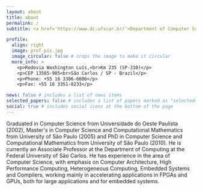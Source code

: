 ```yaml
---
layout: about
title: about
permalink: /
subtitle: <a href='https://www.dc.ufscar.br/'>Department of Computer Science (DC)</a><br><a href='https://www.ccet.ufscar.br/'>Center of Exact Sciences and Technology (CCET)</a><br><a href='https://www.ufscar.br/'>Federal University of São Carlos (UFSCar)</a>

profile:
  align: right
  image: prof_pic.jpg
  image_circular: false # crops the image to make it circular
  more_info: >
    <p>Rodovia Washington Luís,<br>Km 235 (SP-310)</p>
    <p>CEP 13565-905<br>São Carlos / SP - Brazil</p>
    <p>Phone: +55 16 3306-6606</p>
    <p>Fax: +55 16 3351-8233</p>

news: false # includes a list of news items
selected_papers: false # includes a list of papers marked as "selected={true}"
social: true # includes social icons at the bottom of the page
---
```


Graduated in Computer Science from Universidade do Oeste Paulista (2002), Master's in Computer Science and Computational Mathematics from University of São Paulo (2005) and PhD in Computer Science and Computational Mathematics from University of São Paulo (2010). He is currently an Associate Professor at the Department of Computing at the Federal University of São Carlos. He has experience in the area of Computer Science, with emphasis on Computer Architecture, High Performance Computing, Heterogeneous Computing, Embedded Systems and Compilers, working mainly in accelerating applications in FPGAs and GPUs, both for large applications and for embedded systems.
